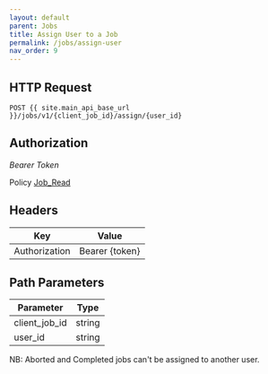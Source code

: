 ```yaml
---
layout: default
parent: Jobs
title: Assign User to a Job
permalink: /jobs/assign-user
nav_order: 9
---
```


## HTTP Request

```
POST {{ site.main_api_base_url }}/jobs/v1/{client_job_id}/assign/{user_id}
```
## Authorization

*Bearer Token*

Policy
[Job_Read]({{site.url}}{{site.baseurl}}/authentication/policies#job_read)

## Headers

| Key     | Value        |
| ----------- | ----------- |
| Authorization | Bearer {token}      |

## Path Parameters

| Parameter   | Type        |
| ----------- | ----------- |
| client_job_id | string      |
| user_id | string      |

NB: Aborted and Completed jobs can't be assigned to another user.

